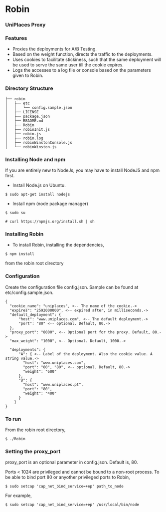 Robin
=====

### UniPlaces Proxy ###

### Features
* Proxies the deployments for A/B Testing.
* Based on the weight function, directs the traffic to the deployments.
* Uses cookies to facilitate stickiness, such that the same deployment
will be used to serve the same user till the cookie expires.
* Logs the accesses to a log file or console based on the parameters given to Robin.


### Directory Structure
```
├── robin
│   ├── etc
│   │   └── config.sample.json
│   ├── LICENSE
│   ├── package.json
│   ├── README.md
│   ├── Robin
│   ├── robinInit.js
│   ├── robin.js
│   ├── robin.log
│   ├── robinWinstonConsole.js
│   └── robinWinston.js
```
### Installing Node and npm
If you are entirely new to NodeJs, you may have to install NodeJS and npm first.

* Install Node.js on Ubuntu.
```
$ sudo apt-get install nodejs 
```

* Install npm (node package manager)
```
$ sudo su

# curl https://npmjs.org/install.sh | sh
```

### Installing Robin
* To install Robin, installing the dependencies,
```
$ npm install 
```
from the robin root directory

### Configuration
Create the configuration file config.json.
Sample can be found at etc/config.sample.json.
```
{
  "cookie_name": "uniplaces", <-- The name of the cookie.->
  "expires": "2592000000", <-- expired after, in milliseconds.->
  "default_deployment": { 
      "host": "www.uniplaces.com", <-- The default deployment.->
      "port": "80" <-- optional. Default, 80.->
  },
  "proxy_port": "8000", <-- Optional port for the proxy. Default, 80.->
  "max_weight": "1000", <-- Optional. Default, 1000.->

  "deployments": {
      "A": { <-- Label of the deployment. Also the cookie value. A string value.->
        "host": "www.uniplaces.com",
        "port": "80", "80", <-- optional. Default, 80.->
        "weight": "600"
      },    
      "B": {
        "host": "www.uniplaces.pt",
        "port": "80",
        "weight": "400"
      }  
    }
}
```
### To run
From the robin root directory,
```
$ ./Robin
```

### Setting the proxy_port
proxy_port is an optional parameter in config.json. Default is, 80.

Ports < 1024 are privileged and cannot be bound to a non-root process.
To be able to bind port 80 or anyother privileged ports to Robin,
```
$ sudo setcap 'cap_net_bind_service=+ep' path_to_node
```
For example,
```
$ sudo setcap 'cap_net_bind_service=+ep' /usr/local/bin/node
```
